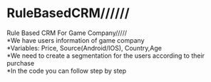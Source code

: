# RuleBasedCRM//////
Rule Based CRM For Game Company/////  
*We have users information of game company  
*Variables: Price, Source(Android/IOS), Country,Age   
*We need to create a segmentation for the users according to their purchase  
*In the code you can follow step by step  
